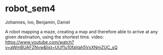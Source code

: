 robot_sem4
==========

Johannes, Ivo, Benjamin, Daniel

A robot mapping a maze, creating a map and therefore able to arrive at any given destination, using the shortest time.
video:
https://www.youtube.com/watch?v=aWmBUAFZNvw&list=UUf1u10faVah5VxXNmZUC_sQ
